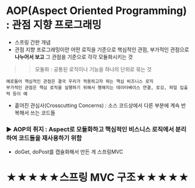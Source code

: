 # AOP(Aspect Oriented Programming) : 관점 지향 프로그래밍
- 스프링 간판 개념 
- 관점 지향 프로그래밍이란 어떤 로직을 기준으로 핵심적인 관점, 부가적인 관점으로 **나누어서 보고** 그 관점을 기준으로 각각 모듈화시키는 것 
>> 모듈화 : 공통된 로직이나 기능을 하나의 단위로 묶는 것
```
예로들어 핵심적인 관점은 결국 우리가 적용하고자 하는 핵심 비즈니스 로직
부가적인 관점은 핵심 로직을 실행하기 위해서 행해지는 데이터베이스 연결, 로깅, 파일 입출력 등이 예
```
- 흩어진 관심사(Crosscutting Concerns) : 소스 코드상에서 다른 부분에 계속 반복해서 쓰는 코드들 
### ▶ AOP의 취지 : Aspect로 모듈화하고 핵심적인 비스니스 로직에서 분리하여 코드들을 재사용하기 위함

- doGet, doPost를 캡슐화해서 만든 게 스프링MVC


# ★★★★★스프링 MVC 구조★★★★★
